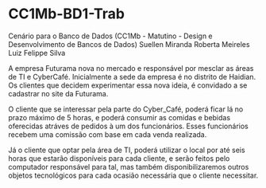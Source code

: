 # CC1Mb-BD1-Trab
Cenário para o Banco de Dados (CC1Mb - Matutino - Design e Desenvolvimento de Bancos de Dados)
Suellen Miranda 
Roberta Meireles
Luiz Felippe Silva


A empresa Futurama nova no mercado e responsável por mesclar as áreas de TI e CyberCafé. Inicialmente a sede da empresa é no distrito de Haidian. Os clientes que decidem experimentar essa nova ideia, é convidado a se cadastrar no site da Futurama. 

O cliente que se interessar pela parte do Cyber_Café, poderá ficar lá no prazo máximo de 5 horas, e poderá consumir as comidas e bebidas oferecidas atráves de pedidos à um dos funcionários. Esses funcionários recebem uma comissão com base em cada venda realizada. 

Já o cliente que optar pela área de TI, poderá utilizar o local por até seis horas que estarão disponíveis para cada cliente, e serão feitos pelo computador responsável para tal, mas também disponibilizaremos outros objetos tecnológicos para cada ocasião necessária que o cliente necessitar.
